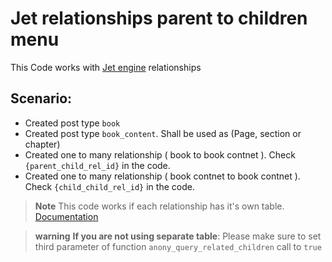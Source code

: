
# Jet relationships parent to children menu

This Code works with [Jet engine](https://crocoblock.com/plugins/jetengine/) relationships
## Scenario:
- Created post type `book`
- Created post type `book_content`. Shall be used as (Page, section or chapter)
- Created one to many relationship ( book to book contnet ). Check `{parent_child_rel_id}` in the code. 
- Created one to many relationship ( book contnet to book contnet ). Check `{child_child_rel_id}` in the code. 

> **Note**
> This code works if each relationship has it's own table. [Documentation](https://crocoblock.com/knowledge-base/articles/jetengine-how-to-create-relationships-between-posts/)

> **warning**
> **If you are not using separate table**: Please make sure to set third parameter of function `anony_query_related_children` call to `true`